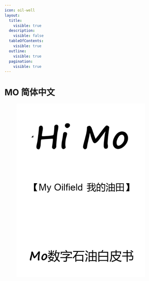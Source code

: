 ```yaml
---
icon: oil-well
layout:
  title:
    visible: true
  description:
    visible: false
  tableOfContents:
    visible: true
  outline:
    visible: true
  pagination:
    visible: true
---
```


# MO 简体中文

<figure><img src=".gitbook/assets/image.png" alt=""><figcaption></figcaption></figure>
